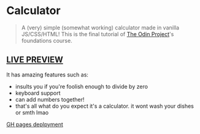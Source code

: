 # Calculator

> A (very) simple (somewhat working) calculator made in vanilla JS/CSS/HTML!
> This is the final tutorial of [The Odin Project](https://www.theodinproject.com/)'s foundations course.

## [LIVE PREVIEW](https://calculator.jarvis09.com)

It has amazing features such as:

- insults you if you're foolish enough to divide by zero
- keyboard support
- can add numbers together!
- that's all what do you expect it's a calculator. it wont wash your dishes or smth lmao

[GH pages deplpyment](https://jarvis09-yann.github.io/calculator/)

